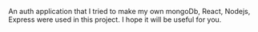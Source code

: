 An auth application that I tried to make my own mongoDb, React, Nodejs, Express were used in this project. I hope it will be useful for you.
